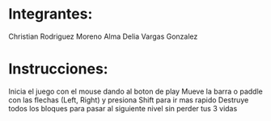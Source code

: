# Integrantes:
Christian Rodriguez Moreno
Alma Delia Vargas Gonzalez

# Instrucciones:
Inicia el juego con el mouse dando al boton de play
Mueve la barra o paddle con las flechas (Left, Right) y presiona Shift para ir mas rapido
Destruye todos los bloques para pasar al siguiente nivel sin perder tus 3 vidas
